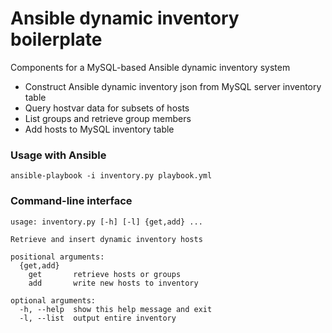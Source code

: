 # Ansible dynamic inventory boilerplate

Components for a MySQL-based Ansible dynamic inventory system

* Construct Ansible dynamic inventory json from MySQL server inventory table
* Query hostvar data for subsets of hosts
* List groups and retrieve group members
* Add hosts to MySQL inventory table

### Usage with Ansible
```
ansible-playbook -i inventory.py playbook.yml
```

### Command-line interface

```
usage: inventory.py [-h] [-l] {get,add} ...

Retrieve and insert dynamic inventory hosts

positional arguments:
  {get,add}
    get       retrieve hosts or groups
    add       write new hosts to inventory

optional arguments:
  -h, --help  show this help message and exit
  -l, --list  output entire inventory
```

